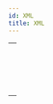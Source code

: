 ```yaml
---
id: XML
title: XML
---
```

||
|---|
|[<!-- INCLUDE #_command_.XML DECODE.Syntax -->](../../commands-legacy/xml-decode.md)<br/>|
|[<!-- INCLUDE #_command_.XML GET ERROR.Syntax -->](../../commands-legacy/xml-get-error.md)<br/>|
|[<!-- INCLUDE #_command_.XML GET OPTIONS.Syntax -->](../../commands-legacy/xml-get-options.md)<br/>|
|[<!-- INCLUDE #_command_.XML SET OPTIONS.Syntax -->](../../commands-legacy/xml-set-options.md)<br/>|
